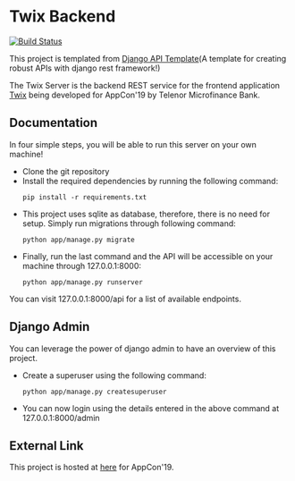 # Twix Backend
[![Build Status](https://travis-ci.com/Diaga/django-api-template.svg?branch=master)](https://travis-ci.com/Diaga/django-api-template)

This project is templated from [Django API Template](https://github.com/Diaga/django-api-template)(A template for creating robust APIs with django rest framework!)

The Twix Server is the backend REST service for the frontend application [Twix](https://github.com/Diaga/Twix) being developed for AppCon'19 by Telenor Microfinance Bank.

## Documentation

In four simple steps, you will be able to run this server on your own machine!

* Clone the git repository
* Install the required dependencies by running the following command:
    ```
    pip install -r requirements.txt
    ```
* This project uses sqlite as database, therefore, there is no need for setup. Simply run migrations through following command: 
    ```
    python app/manage.py migrate
    ```
* Finally, run the last command and the API will be accessible on your machine through 127.0.0.1:8000:
    ```
    python app/manage.py runserver
    ```
You can visit 127.0.0.1:8000/api for a list of available endpoints.    

## Django Admin

You can leverage the power of django admin to have an overview of this project.

* Create a superuser using the following command:
    ```
    python app/manage.py createsuperuser
    ```
* You can now login using the details entered in the above command at 127.0.0.1:8000/admin

## External Link
This project is hosted at [here](https://api.knctu.com/api) for AppCon'19.
